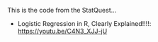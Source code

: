 This is the code from the StatQuest...
* Logistic Regression in R, Clearly Explained!!!!: https://youtu.be/C4N3_XJJ-jU
